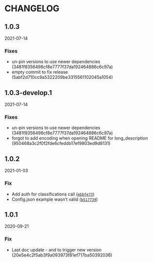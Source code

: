 # CHANGELOG

<!--- next entry here -->

## 1.0.3
2021-07-14

### Fixes

- un-pin versions to use newer dependencies (3481f9356498cf8e7777f37da192464886c6c97a)
- empty commit to fix release (5abf2d710cc9a5322209be3315561102045a1054)

## 1.0.3-develop.1
2021-07-14

### Fixes

- un-pin versions to use newer dependencies (3481f9356498cf8e7777f37da192464886c6c97a)
- forgot to add encoding when opening README for long_description (950468a3c2f0f2fde6cfeddb17ef9803ed9d8131)

## 1.0.2
2021-01-03

### Fix

- Add auth for classifications call ([`ebbfe73`](https://gitlab.com/ionburst/ionburst-sdk-python/-/commit/ebbfe7359befc902a658354525708e234ffe51ec))
- Config.json example wasn't valid ([`b517739`](https://gitlab.com/ionburst/ionburst-sdk-python/-/commit/b5177397111678aeb586cad6a1466ac812036112))

## 1.0.1
2020-09-21

### Fix

- Last doc update - and to trigger new version (20e5e4c2f5ab3f9a093973f81ef717ba50392036)
